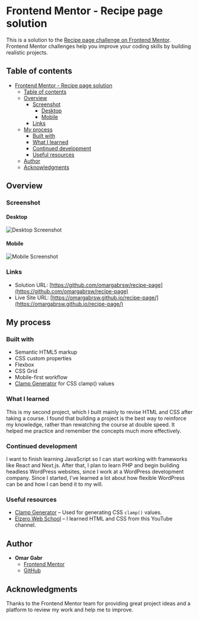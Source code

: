 # Frontend Mentor - Recipe page solution

This is a solution to the [Recipe page challenge on Frontend Mentor](https://www.frontendmentor.io/challenges/recipe-page-KiTsR8QQKm). Frontend Mentor challenges help you improve your coding skills by building realistic projects.

## Table of contents

- [Frontend Mentor - Recipe page solution](#frontend-mentor---recipe-page-solution)
  - [Table of contents](#table-of-contents)
  - [Overview](#overview)
    - [Screenshot](#screenshot)
      - [Desktop](#desktop)
      - [Mobile](#mobile)
    - [Links](#links)
  - [My process](#my-process)
    - [Built with](#built-with)
    - [What I learned](#what-i-learned)
    - [Continued development](#continued-development)
    - [Useful resources](#useful-resources)
  - [Author](#author)
  - [Acknowledgments](#acknowledgments)

## Overview

### Screenshot

#### Desktop

![Desktop Screenshot](./solution-screenshots/screenshot-desktop.png)

#### Mobile

![Mobile Screenshot](./solution-screenshots/screenshot-mobile.png)

### Links

- Solution URL: [https://github.com/omargabrsw/recipe-page](https://github.com/omargabrsw/recipe-page)
- Live Site URL: [https://omargabrsw.github.io/recipe-page/](https://omargabrsw.github.io/recipe-page/)

## My process

### Built with

- Semantic HTML5 markup
- CSS custom properties
- Flexbox
- CSS Grid
- Mobile-first workflow
- [Clamp Generator](https://clamp.vittoretrivi.dev/) for CSS clamp() values

### What I learned

This is my second project, which I built mainly to revise HTML and CSS after taking a course. I found that building a project is the best way to reinforce my knowledge, rather than rewatching the course at double speed. It helped me practice and remember the concepts much more effectively.

### Continued development

I want to finish learning JavaScript so I can start working with frameworks like React and Next.js. After that, I plan to learn PHP and begin building headless WordPress websites, since I work at a WordPress development company. Since I started, I've learned a lot about how flexible WordPress can be and how I can bend it to my will.

### Useful resources

- [Clamp Generator](https://clamp.vittoretrivi.dev/) – Used for generating CSS `clamp()` values.
- [Elzero Web School](https://www.youtube.com/@ElzeroWebSchool) – I learned HTML and CSS from this YouTube channel.

## Author

- **Omar Gabr**
  - [Frontend Mentor](https://www.frontendmentor.io/profile/omargabrsw)
  - [GitHub](https://github.com/omargabrsw)

## Acknowledgments

Thanks to the Frontend Mentor team for providing great project ideas and a platform to review my work and
help me to improve.
